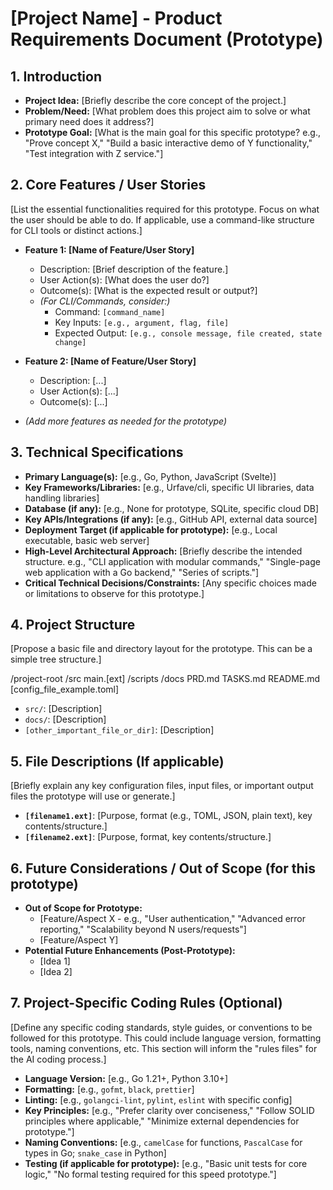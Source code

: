 # [Project Name] - Product Requirements Document (Prototype)

## 1. Introduction

* **Project Idea:** [Briefly describe the core concept of the project.]
* **Problem/Need:** [What problem does this project aim to solve or what primary need does it address?]
* **Prototype Goal:** [What is the main goal for this specific prototype? e.g., "Prove concept X," "Build a basic interactive demo of Y functionality," "Test integration with Z service."]

## 2. Core Features / User Stories

[List the essential functionalities required for this prototype. Focus on what the user should be able to do. If applicable, use a command-like structure for CLI tools or distinct actions.]

* **Feature 1: [Name of Feature/User Story]**
  * Description: [Brief description of the feature.]
  * User Action(s): [What does the user do?]
  * Outcome(s): [What is the expected result or output?]
  * *(For CLI/Commands, consider:)*
    * Command: `[command_name]`
    * Key Inputs: `[e.g., argument, flag, file]`
    * Expected Output: `[e.g., console message, file created, state change]`

* **Feature 2: [Name of Feature/User Story]**
  * Description: [...]
  * User Action(s): [...]
  * Outcome(s): [...]

* *(Add more features as needed for the prototype)*

## 3. Technical Specifications

* **Primary Language(s):** [e.g., Go, Python, JavaScript (Svelte)]
* **Key Frameworks/Libraries:** [e.g., Urfave/cli, specific UI libraries, data handling libraries]
* **Database (if any):** [e.g., None for prototype, SQLite, specific cloud DB]
* **Key APIs/Integrations (if any):** [e.g., GitHub API, external data source]
* **Deployment Target (if applicable for prototype):** [e.g., Local executable, basic web server]
* **High-Level Architectural Approach:** [Briefly describe the intended structure. e.g., "CLI application with modular commands," "Single-page web application with a Go backend," "Series of scripts."]
* **Critical Technical Decisions/Constraints:** [Any specific choices made or limitations to observe for this prototype.]

## 4. Project Structure

[Propose a basic file and directory layout for the prototype. This can be a simple tree structure.]

/project-root
  /src
  main.[ext]
  /scripts
  /docs
    PRD.md
    TASKS.md
README.md
[config_file_example.toml]

* `src/`: [Description]
* `docs/`: [Description]
* `[other_important_file_or_dir]`: [Description]

## 5. File Descriptions (If applicable)

[Briefly explain any key configuration files, input files, or important output files the prototype will use or generate.]

* **`[filename1.ext]`**: [Purpose, format (e.g., TOML, JSON, plain text), key contents/structure.]
* **`[filename2.ext]`**: [Purpose, format, key contents/structure.]

## 6. Future Considerations / Out of Scope (for this prototype)

* **Out of Scope for Prototype:**
  * [Feature/Aspect X - e.g., "User authentication," "Advanced error reporting," "Scalability beyond N users/requests"]
  * [Feature/Aspect Y]
* **Potential Future Enhancements (Post-Prototype):**
  * [Idea 1]
  * [Idea 2]

## 7. Project-Specific Coding Rules (Optional)

[Define any specific coding standards, style guides, or conventions to be followed for this prototype. This could include language version, formatting tools, naming conventions, etc. This section will inform the "rules files" for the AI coding process.]

* **Language Version:** [e.g., Go 1.21+, Python 3.10+]
* **Formatting:** [e.g., `gofmt`, `black`, `prettier`]
* **Linting:** [e.g., `golangci-lint`, `pylint`, `eslint` with specific config]
* **Key Principles:** [e.g., "Prefer clarity over conciseness," "Follow SOLID principles where applicable," "Minimize external dependencies for prototype."]
* **Naming Conventions:** [e.g., `camelCase` for functions, `PascalCase` for types in Go; `snake_case` in Python]
* **Testing (if applicable for prototype):** [e.g., "Basic unit tests for core logic," "No formal testing required for this speed prototype."]
